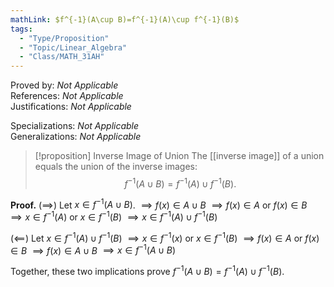 ```yaml
---
mathLink: $f^{-1}(A\cup B)=f^{-1}(A)\cup f^{-1}(B)$
tags:
  - "Type/Proposition"
  - "Topic/Linear_Algebra"
  - "Class/MATH_31AH"
---
```

Proved by: <i>Not Applicable</i>  
References: <i>Not Applicable</i>  
Justifications: <i>Not Applicable</i>  

Specializations: <i>Not Applicable</i>  
Generalizations: <i>Not Applicable</i>  

> [!proposition] Inverse Image of Union
> The [[inverse image]] of a union equals the union of the inverse images:  
> $$f^{-1}(A\cup B)=f^{-1}(A)\cup f^{-1}(B).$$

**Proof.**
($\implies$) Let $x\in f^{-1}(A\cup B)$.
$\implies f(x)\in A\cup B$
$\implies f(x)\in A$ or $f(x)\in B$
$\implies x\in f^{-1}(A)$ or $x\in f^{-1}(B)$
$\implies x\in f^{-1}(A)\cup f^{-1}(B)$

($\impliedby$) Let $x\in f^{-1}(A)\cup f^{-1}(B)$
$\implies x\in f^{-1}(x)$ or $x\in f^{-1}(B)$
$\implies f(x)\in A$ or $f(x)\in B$
$\implies f(x)\in A\cup B$
$\implies x\in f^{-1}(A\cup B)$

Together, these two implications prove $f^{-1}(A\cup B)=f^{-1}(A)\cup f^{-1}(B)$.